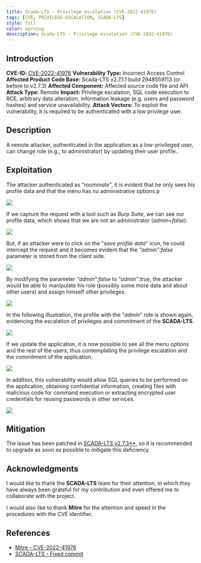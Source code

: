 ```yaml
---
title: Scada-LTS - Privilege escalation (CVE-2022-41976)
tags: [CVE, PRIVILEGE-ESCALATION, SCADA-LTS]
style: fill
color: warning
description: Scada-LTS - Privilege escalation (CVE-2022-41976)
---
```


## Introduction

**CVE-ID:** [CVE-2022-41976](https://cve.mitre.org/cgi-bin/cvename.cgi?name=CVE-2022-41976)
**Vulnerability Type:** Incorrect Access Control
**Affected Product Code Base:** Scada-LTS v2.7.1.1 build 2948559113 (or before to v2.7.3)
**Affected Component:** Affected source code file and API
**Attack Type:** Remote 
**Impact:** Privilege escalation, SQL code execution to RCE, arbitrary data alteration, information leakage (e.g. users and password hashes) and service unavailability.
**Attack Vectors:** To exploit the vulnerability, it is required to be authenticated with a low privilege user.

## Description

A remote attacker, authenticated in the application as a low-privileged user, can change role (e.g., to administrator) by updating their user profile..

## Exploitation

The attacker authenticated as "*roommate*", it is evident that he only sees his profile data and that the menu has no administrative options.p

![](../assets/img/2022-11-23/1.png)

If we capture the request with a tool such as *Burp Suite*, we can see our profile data, which shows that we are not an administrator (*admin=false*).

![](../assets/img/2022-11-23/2.png)

But, if an attacker were to click on the "*save profile data*" icon, he could intercept the request and it becomes evident that the *"admin":false* parameter is stored from the client side.

![](../assets/img/2022-11-23/3.png)

By modifying the parameter *"admin":false* to *"admin":true*, the attacker would be able to manipulate his role (possibly some more data and about other users) and assign himself other privileges.

![](../assets/img/2022-11-23/4.png)

In the following illustration, the profile with the "*admin*" role is shown again, evidencing the escalation of privileges and commitment of the **SCADA-LTS**.

![](../assets/img/2022-11-23/5.png)

If we update the application, it is now possible to see all the menu options and the rest of the users, thus contemplating the privilege escalation and the commitment of the application.

![](../assets/img/2022-11-23/6.png)

In addition, this vulnerability would allow SQL queries to be performed on the application, obtaining confidential information, creating files with malicious code for command execution or extracting encrypted user credentials for reusing passwords in other services.

![](../assets/img/2022-11-23/7.png)

## Mitigation

The issue has been patched in [SCADA-LTS v2.7.3**](https://github.com/SCADA-LTS/Scada-LTS/tree/release/2.7.3), so it is recommended to upgrade as soon as possible to mitigate this deficiency.

## Acknowledgments

I would like to thank the **SCADA-LTS** team for their attention, in which they have always been grateful for my contribution and even offered me to collaborate with the project.

I would also like to thank **Mitre** for the attention and speed in the procedures with the CVE identifier.

## References

- [Mitre - CVE-2022-41976](https://cve.mitre.org/cgi-bin/cvename.cgi?name=CVE-2022-41976) 
- [SCADA-LTS - Fixed commit](https://github.com/SCADA-LTS/Scada-LTS/issues/2369)
